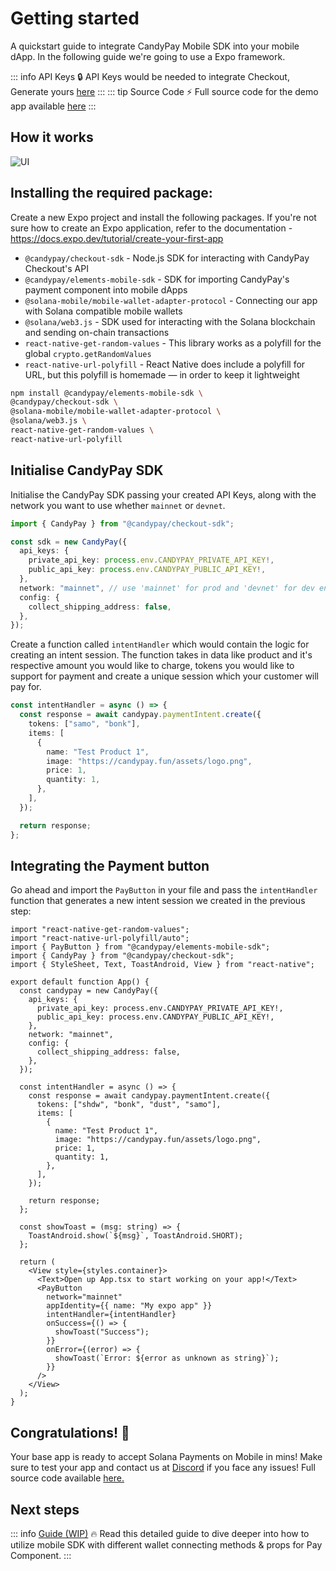 # Getting started

A quickstart guide to integrate CandyPay Mobile SDK into your mobile dApp. In the following guide we're going to use a Expo framework.

::: info API Keys
:lock: API Keys would be needed to integrate Checkout, Generate yours [here](https://candypay.fun)
:::
::: tip Source Code
:zap: Full source code for the demo app available [here](https://github.com/candypay-examples/mobile-sdk-example)
:::

## How it works

![UI](https://res.cloudinary.com/dtzqgftjk/image/upload/v1689171272/Untitled_design_32_c8nfub.png)

## Installing the required package:

Create a new Expo project and install the following packages. If you're not sure how to create an Expo application, refer to the documentation - https://docs.expo.dev/tutorial/create-your-first-app

- `@candypay/checkout-sdk` - Node.js SDK for interacting with CandyPay Checkout's API
- `@candypay/elements-mobile-sdk` - SDK for importing CandyPay's payment component into mobile dApps
- `@solana-mobile/mobile-wallet-adapter-protocol` - Connecting our app with Solana compatible mobile wallets
- `@solana/web3.js` - SDK used for interacting with the Solana blockchain and sending on-chain transactions
- `react-native-get-random-values` - This library works as a polyfill for the global `crypto.getRandomValues`
- `react-native-url-polyfill` - React Native does include a polyfill for URL, but this polyfill is homemade — in order to keep it lightweight

```bash
npm install @candypay/elements-mobile-sdk \
@candypay/checkout-sdk \
@solana-mobile/mobile-wallet-adapter-protocol \
@solana/web3.js \
react-native-get-random-values \
react-native-url-polyfill
```

## Initialise CandyPay SDK

Initialise the CandyPay SDK passing your created API Keys, along with the network you want to use whether `mainnet` or `devnet`.

```ts
import { CandyPay } from "@candypay/checkout-sdk";

const sdk = new CandyPay({
  api_keys: {
    private_api_key: process.env.CANDYPAY_PRIVATE_API_KEY!,
    public_api_key: process.env.CANDYPAY_PUBLIC_API_KEY!,
  },
  network: "mainnet", // use 'mainnet' for prod and 'devnet' for dev environment
  config: {
    collect_shipping_address: false,
  },
});
```

Create a function called `intentHandler` which would contain the logic for creating an intent session. The function takes in data like product and it's respective amount you would like to charge, tokens you would like to support for payment and create a unique session which your customer will pay for.

```ts
const intentHandler = async () => {
  const response = await candypay.paymentIntent.create({
    tokens: ["samo", "bonk"],
    items: [
      {
        name: "Test Product 1",
        image: "https://candypay.fun/assets/logo.png",
        price: 1,
        quantity: 1,
      },
    ],
  });

  return response;
};
```

## Integrating the Payment button

Go ahead and import the `PayButton` in your file and pass the `intentHandler` function that generates a new intent session we created in the previous step:

```tsx
import "react-native-get-random-values";
import "react-native-url-polyfill/auto";
import { PayButton } from "@candypay/elements-mobile-sdk";
import { CandyPay } from "@candypay/checkout-sdk";
import { StyleSheet, Text, ToastAndroid, View } from "react-native";

export default function App() {
  const candypay = new CandyPay({
    api_keys: {
      private_api_key: process.env.CANDYPAY_PRIVATE_API_KEY!,
      public_api_key: process.env.CANDYPAY_PUBLIC_API_KEY!,
    },
    network: "mainnet",
    config: {
      collect_shipping_address: false,
    },
  });

  const intentHandler = async () => {
    const response = await candypay.paymentIntent.create({
      tokens: ["shdw", "bonk", "dust", "samo"],
      items: [
        {
          name: "Test Product 1",
          image: "https://candypay.fun/assets/logo.png",
          price: 1,
          quantity: 1,
        },
      ],
    });

    return response;
  };

  const showToast = (msg: string) => {
    ToastAndroid.show(`${msg}`, ToastAndroid.SHORT);
  };

  return (
    <View style={styles.container}>
      <Text>Open up App.tsx to start working on your app!</Text>
      <PayButton
        network="mainnet"
        appIdentity={{ name: "My expo app" }}
        intentHandler={intentHandler}
        onSuccess={() => {
          showToast("Success");
        }}
        onError={(error) => {
          showToast(`Error: ${error as unknown as string}`);
        }}
      />
    </View>
  );
}
```

## Congratulations! :partying_face:

Your base app is ready to accept Solana Payments on Mobile in mins! Make sure to test your app and contact us at [Discord](https://discord.gg/VGjPXWUHGT) if you face any issues! Full source code available [here.](https://github.com/candypay-examples/mobile-sdk-example)

## Next steps

::: info [Guide (WIP)](https://ritvij14.notion.site/ritvij14/CandyPay-Guide-c43751458b6047799a1c1875376381a2)
🔥
Read this detailed guide to dive deeper into how to utilize mobile SDK with different wallet connecting methods & props for Pay Component.
:::
